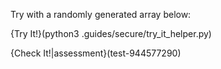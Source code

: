 Try with a randomly generated array below:

{Try It!}(python3 .guides/secure/try_it_helper.py)

{Check It!|assessment}(test-944577290)
